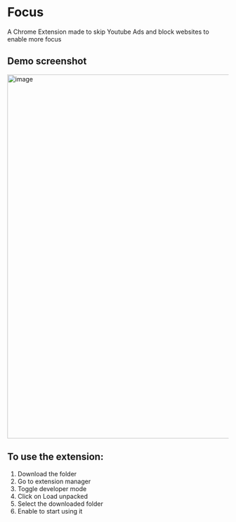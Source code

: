 # Focus
A Chrome Extension made to skip Youtube Ads and block websites to enable more focus 

## Demo screenshot
<img width="829" alt="image" src="https://github.com/Khanak21/Focus/assets/127039986/1103dcb1-0317-4387-9cae-a463fa35e69a">


## To use the extension:
1. Download the folder
2. Go to extension manager
3. Toggle developer mode
4. Click on Load unpacked
5. Select the downloaded folder
6. Enable to start using it
